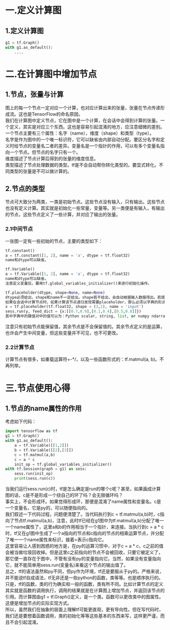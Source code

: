 # 一.定义计算图
## 1.定义计算图
```python
g1 = tf.Graph()
with g1.as_default():
    ....
```
# 二.在计算图中增加节点
## 1.节点，张量与计算
图上的每一个节点一定对应一个计算，也对应计算出来的张量，张量在节点传递形成流。这也是TensorFlow的命名原因。  
我们在计算图中定义节点，它在图中是一个计算，在会话中会得到计算的张量。一个定义，其实是对应三个东西。这也是容易引起混淆的地方，应注意细微的差别。    
一个节点主要有三个属性：名字（name），维度（shape）和类型（type）。  
名字是作为图中的一个唯一标识符，它可以缺省由内部自动分配。要区分名字和定义时给节点的变量名二者的差异。变量名是一个指针的作用，可以有多个变量名指向一个节点。但节点的名字只有一个。  
维度描述了节点计算后得到的张量的维度信息。  
类型描述了节点处理数据的类型。tf是不会自动帮你转化类型的。要显式转化。不同类型的张量是不可以做计算的。    
## 2.节点的类型
节点可大致分为两类，一类是初始节点。这些节点没有输入，只有输出。这些节点也没有定义计算。其实就是初始化一些常量，变量等。另一类便是有输入，有输出的节点，这些节点定义了一些计算，并对应了输出的张量。  
### 2.1中间节点
一张图一定有一些初始的节点，主要的类型如下：
```python
tf.constant()
a = tf.constant([1, 2], name = 'a', dtype = tf.float32)
name和dtype可以缺省。
```
```python
tf.Variable()
a = tf.Variable([1, 2], name = 'a', dtype = tf.float32)
name和dtype可以缺省。
注意定义变量后，要用tf.global_variables_initializer()来进行初始化操作。
```
```python
tf.placeholder(dtype, shape=None, name=None)
dtype必须给出，shape和name不一定给出。shape若不给出，会自动根据输入数据得出。若提前给出，则输入数据和shape不符合时会报错。name不给出时会自动生成唯一的name。
如果在会话中计算节点时，如果计算该节点递归发现需要placeholder，那么必须以字典的形式给出。
x = tf.placeholder(tf.float32, shape = (3,2), name = 'input')
sess.run(y, feed_dict = {x:[[0.7,0.9],[0.1,0.4],[0.5,0.8]]})
其中字典中的键值对中的值可以为：Python scalar, string, list, or numpy ndarraythat can be converted to the same `dtype` as that tensor。
```
注意只有初始节点能保留值，其余节点是不会保留值的。其余节点定义的是运算，也许会产生中间变量，但这些变量并不可见，也不可更改。
### 2.2计算节点
计算节点有很多，如重载运算符+-*/，以及一些函数形式的：tf.matmul(a, b)。不再列举。
# 三.节点使用心得
## 1.节点的name属性的作用
考虑如下代码：
```python
import tensorflow as tf
g1 = tf.Graph()
with g1.as_default():
    a = tf.Variable([[1,2]])
    b = tf.Variable([[2],[3]])
    c = tf.matmul(a,b)
    c = a * c
    init_op = tf.global_variables_initializer()
with tf.Session(graph = g1) as sess:
    sess.run(init_op)
    print(sess.run(c))
```
当我们运行sess.run(c)时，tf是怎么确定是run的哪个c呢？甚至，如果画成计算图的话，c是不是形成一个绕自己的环了吗？会无限循环吗？  
事实上，不会形成环。如果觉得形成环，那便是混淆了name属性和变量名。c是一个变量名，它是py的，可以随便指向的。  
我们叙述一下代码过程，问题便清楚了。当代码执行到c = tf.matmul(a,b)时，c指向了节点tf.matmul(a,b)，注意，此时tf已经在g1图中为tf.matmul(a,b)分配了唯一一个name属性了，这里a和b的作用相当于一个指针，来连接。当执行到c = a * c时，tf又在g1图中生成了一个a指向的节点和c指向的节点的相乘运算节点，并分配了唯一一个name属性来标识，接着=表示c指向它。  
这里容易让人感到困惑的地方是，在py的运算习惯中，对于c = a * c，c之前的值会被当做垃圾回收掉。但是这里c之前指向的节点不会被回收，只要它被定义了，那它便一直存在于图中，不管有没有py的变量指向它。当然，如果没有变量指向它，就不能简单用sess.run(变量名)来看这个节点的输出值了。  
总之，tf的语法虽然和py不同，但py作为环境，tf还是要服从于py的。严格来说，并不能说tf自成语法，tf无非还是一些python的函数，类等等。也是顺序执行的。只是，tf的函数，类的行为确实和一般的函数，类有所不同。比如计算节点的定义其实就是函数的调用执行，调用的结果就是在计算图上增加节点，并返回该节点的引用。而计算图由g1 = tf.Graph()定义，是一个类。函数可以更改类中的图属性。这便是增加节点的实际实现方式。  
所以，虽然我们在抽象的层面上理解tf可能更直观，更有导向性。但在写代码时，我们还是要想着函数调用，类的初始化等等这些基本的东西来写，这样更严谨，而且不会引起混淆。